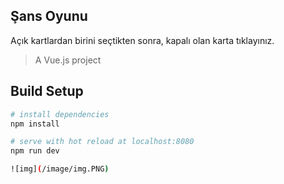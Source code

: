 ## Şans Oyunu

Açık kartlardan birini seçtikten sonra, kapalı olan karta tıklayınız. 

> A Vue.js project

## Build Setup

``` bash
# install dependencies
npm install

# serve with hot reload at localhost:8080
npm run dev

![img](/image/img.PNG)
